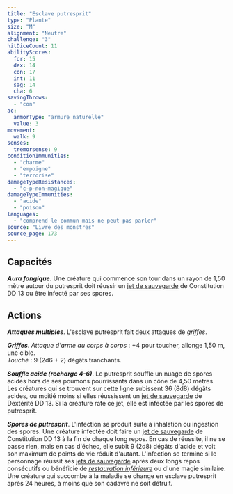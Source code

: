 ```yaml
---
title: "Esclave putresprit"
type: "Plante"
size: "M"
alignment: "Neutre"
challenge: "3"
hitDiceCount: 11
abilityScores:
  for: 15
  dex: 14
  con: 17
  int: 11
  sag: 14
  cha: 6
savingThrows:
  - "con"
ac:
  armorType: "armure naturelle"
  value: 3
movement:
  walk: 9
senses:
  tremorsense: 9
conditionImmunities:
  - "charme"
  - "empoigne"
  - "terrorise"
damageTypeResistances:
  - "c-p-non-magique"
damageTypeImmunities:
  - "acide"
  - "poison"
languages:
  - "comprend le commun mais ne peut pas parler"
source: "Livre des monstres"
source_page: 173
---
```

## Capacités
_**Aura fongique**_. Une créature qui commence son tour dans un rayon de 1,50 mètre autour du putresprit doit réussir un [jet de sauvegarde](/utiliser-les-caracteristiques/#jets-de-sauvegarde) de Constitution DD 13 ou être infecté par ses spores.

## Actions
_**Attaques multiples**_. L'esclave putresprit fait deux attaques de _griffes_.

_**Griffes**_. _Attaque d'arme au corps à corps_ : +4 pour toucher, allonge 1,50 m, une cible.  
_Touché_ : 9 (2d6 + 2) dégâts tranchants.

_**Souffle acide (recharge 4-6)**_. Le putresprit souffle un nuage de spores acides hors de ses poumons pourrissants dans un cône de 4,50 mètres. Les créatures qui se trouvent sur cette ligne subissent 36 (8d8) dégâts acides, ou moitié moins si elles réussissent un [jet de sauvegarde](/utiliser-les-caracteristiques/#jets-de-sauvegarde) de Dextérité DD 13. Si la créature rate ce jet, elle est infectée par les spores de putresprit.

_**Spores de putresprit**_. L'infection se produit suite à inhalation ou ingestion des spores. Une créature infectée doit faire un [jet de sauvegarde](/utiliser-les-caracteristiques/#jets-de-sauvegarde) de Constitution DD 13 à la fin de chaque long repos. En cas de réussite, il ne se passe rien, mais en cas d'échec, elle subit 9 (2d8) dégâts d'acide et voit son maximum de points de vie réduit d'autant. L'infection se termine si le personnage réussit ses [jets de sauvegarde](/utiliser-les-caracteristiques/#jets-de-sauvegarde) après deux longs repos consécutifs ou bénéficie de [_restauration inférieure_](/grimoire/restauration-inferieure/) ou d'une magie similaire. Une créature qui succombe à la maladie se change en esclave putresprit après 24 heures, à moins que son cadavre ne soit détruit.
